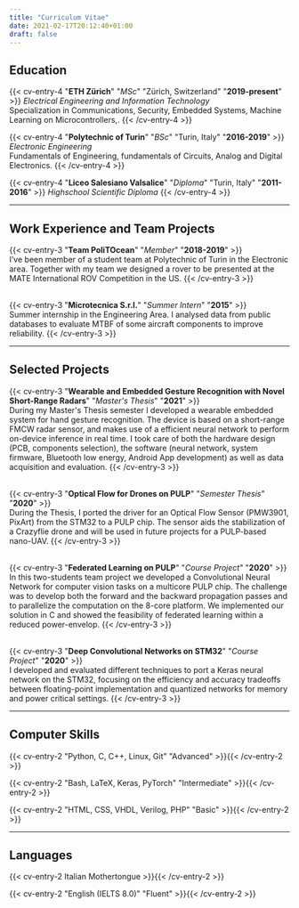 ```yaml
---
title: "Curriculum Vitae"
date: 2021-02-17T20:12:40+01:00
draft: false
---
```

## Education
{{< cv-entry-4 "**ETH Zürich**" "*MSc*" "Zürich, Switzerland" "**2019-present**" >}}
*Electrical Engineering and Information Technology*\
Specialization in Communications, Security, Embedded Systems, Machine Learning on Microcontrollers,.
{{< /cv-entry-4 >}}

{{< cv-entry-4 "**Polytechnic of Turin**" "*BSc*" "Turin, Italy" "**2016-2019**" >}}
*Electronic Engineering*\
Fundamentals of Engineering, fundamentals of Circuits, Analog and Digital Electronics.
{{< /cv-entry-4 >}}

{{< cv-entry-4 "**Liceo Salesiano Valsalice**" "*Diploma*" "Turin, Italy" "**2011-2016**" >}}
*Highschool Scientific Diploma*
{{< /cv-entry-4 >}}

---

## Work Experience and Team Projects
{{< cv-entry-3 "**Team PoliTOcean**" "*Member*" "**2018-2019**" >}}\
I’ve been member of a student team at Polytechnic of Turin in the Electronic area. Together
with my team we designed a rover to be presented at the MATE International ROV
Competition in the US.
{{< /cv-entry-3 >}}

\
{{< cv-entry-3 "**Microtecnica S.r.l.**" "*Summer Intern*" "**2015**" >}}\
Summer internship in the Engineering Area. I analysed data from public databases to
evaluate MTBF of some aircraft components to improve reliability.
{{< /cv-entry-3 >}}

---

## Selected Projects

{{< cv-entry-3 "**Wearable and Embedded Gesture Recognition with Novel Short-Range Radars**" "*Master's Thesis*" "**2021**" >}}\
During my Master's Thesis semester I developed a wearable embedded system for hand gesture recognition.
The device is based on a short-range FMCW radar sensor, and makes use of a efficient neural network to perform on-device inference in real time.
I took care of both the hardware design (PCB, components selection), the software (neural network, system firmware, Bluetooth low energy, Android App development) as well as data acquisition and evaluation.
{{< /cv-entry-3 >}}

\
{{< cv-entry-3 "**Optical Flow for Drones on PULP**" "*Semester Thesis*" "**2020**" >}}\
During the Thesis, I ported the driver for an Optical Flow Sensor (PMW3901, PixArt) from the STM32 to a PULP chip.
The sensor aids the stabilization of a Crazyflie drone and will be used in future projects for a PULP-based nano-UAV.
{{< /cv-entry-3 >}}

\
{{< cv-entry-3 "**Federated Learning on PULP**" "*Course Project*" "**2020**" >}}\
In this two-students team project we developed a Convolutional Neural Network for computer vision tasks on a multicore PULP chip.
The challenge was to develop both the forward and the backward propagation passes and to parallelize the computation on the 8-core platform.
We implemented our solution in C and showed the feasibility of federated learning within a reduced power-envelop.
{{< /cv-entry-3 >}}

\
{{< cv-entry-3 "**Deep Convolutional Networks on STM32**" "*Course Project*" "**2020**" >}}\
I developed and evaluated different techniques to port a Keras neural network on the STM32, focusing on the efficiency and accuracy tradeoffs between floating-point implementation and quantized networks for memory and power critical settings.
{{< /cv-entry-3 >}}

---

## Computer Skills

{{< cv-entry-2 "Python, C, C++, Linux, Git" "Advanced" >}}{{< /cv-entry-2 >}}

{{< cv-entry-2 "Bash, LaTeX, Keras, PyTorch" "Intermediate" >}}{{< /cv-entry-2 >}}

{{< cv-entry-2 "HTML, CSS, VHDL, Verilog, PHP" "Basic" >}}{{< /cv-entry-2 >}}

---

## Languages
{{< cv-entry-2 Italian Mothertongue >}}{{< /cv-entry-2 >}}

{{< cv-entry-2 "English (IELTS 8.0)" "Fluent" >}}{{< /cv-entry-2 >}}
